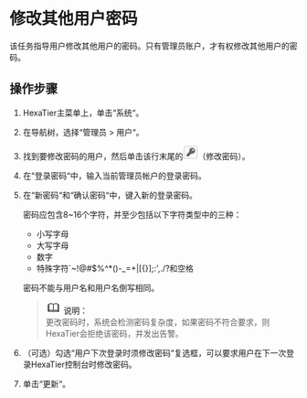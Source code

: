 # 修改其他用户密码<a name="ZH-CN_TOPIC_0111166534"></a>

该任务指导用户修改其他用户的密码。只有管理员账户，才有权修改其他用户的密码。

## 操作步骤<a name="zh-cn_topic_0110574966_s284244fb62e243cc9b7a59bbcda4d039"></a>

1.  HexaTier主菜单上，单击“系统“。
2.  在导航树，选择“管理员 \> 用户“。
3.  找到要修改密码的用户，然后单击该行末尾的![](figures/修改用户密码.png)（修改密码）。
4.  在“登录密码“中，输入当前管理员帐户的登录密码。
5.  在“新密码“和“确认密码“中，键入新的登录密码。

    密码应包含8\~16个字符，并至少包括以下字符类型中的三种：

    -   小写字母
    -   大写字母
    -   数字
    -   特殊字符\`\~!@\#$%^\*\(\)-\_=+|\[\{\}\];:',./?和空格

    密码不能与用户名和用户名倒写相同。

    >![](public_sys-resources/icon-note.gif) **说明：**   
    >更改密码时，系统会检测密码复杂度，如果密码不符合要求，则HexaTier会拒绝该密码，并发出告警。  

6.  （可选）勾选“用户下次登录时须修改密码“复选框，可以要求用户在下一次登录HexaTier控制台时修改密码。
7.  单击“更新“。

